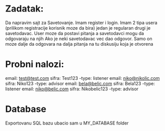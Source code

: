 # Zadatak:

Da napravim sajt za Savetovanje. Imam register i login. Imam 2 tipa usera (prilikom registracije korisnik moze da bira) jedan je regularan drugi je savetodavac. User moze da postavi pitanja a savetodavci mogu da odgovaraju na njih
Ako je neki savetodavac vec dao odgovor. Samo on moze dalje da odgovara na dalja pitanja na tu diskusiju koja je otvorena

# Probni nalozi:

email: test@test.com sifra: Test123 -type: listener
email: niko@nikolic.com sifra: Niko123 -type: advisor
email: bela@belic.com sifra: Bela123 -type: listener
email: niko@belic.com sifra: Nikobelic123 -type: advisor

# Database

Exportovanu SQL bazu ubacio sam u MY_DATABASE folder
